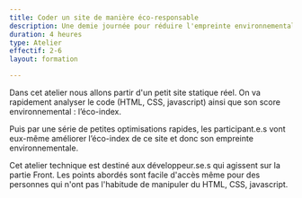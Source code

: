 ```yaml
---
title: Coder un site de manière éco-responsable
description: Une demie journée pour réduire l'empreinte environnementale d'un site
duration: 4 heures
type: Atelier
effectif: 2-6
layout: formation

---
```


Dans cet atelier nous allons partir d'un petit site statique réel. On va rapidement analyser le code (HTML, CSS, javascript) ainsi que son score environnemental : l’éco-index.

Puis par une série de petites optimisations rapides, les participant.e.s vont eux-même améliorer l’éco-index de ce site et donc son empreinte environnementale. 

Cet atelier technique est destiné aux développeur.se.s qui agissent sur la partie Front. Les points abordés sont facile d'accès même pour des personnes qui n'ont pas l'habitude de manipuler du HTML, CSS, javascript.
